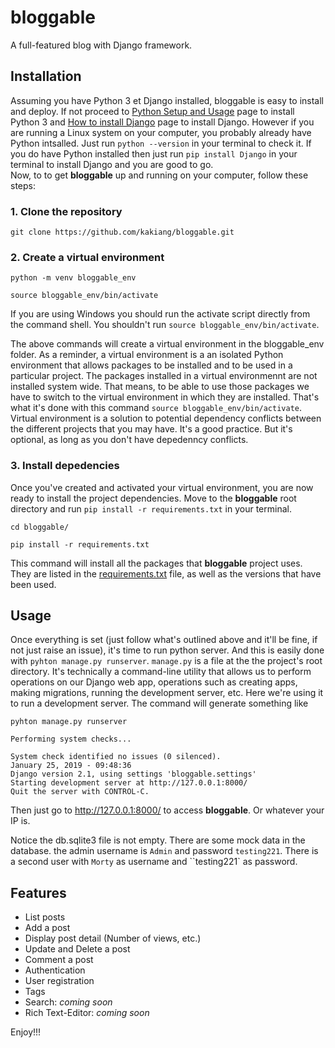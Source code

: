 # bloggable
A full-featured blog with Django framework. 

## Installation
Assuming you have Python 3 et Django installed, bloggable is easy to install and deploy. If not proceed to [Python Setup and Usage](https://docs.python.org/3/using/index.html) page to install Python 3 and [How to install Django](https://docs.djangoproject.com/en/2.1/topics/install/) page to install Django. However if you are running a Linux system on your computer, you probably already have Python intsalled. Just run `python --version` in your terminal to check it. If you do have Python installed then just run `pip install Django` in your terminal to install Django and you are good to go.  
Now, to to get __bloggable__ up and running on your computer, follow these steps:

### 1. Clone the repository 
```
git clone https://github.com/kakiang/bloggable.git
```
### 2. Create a virtual environment
```
python -m venv bloggable_env

source bloggable_env/bin/activate
```
If you are using Windows you should run the activate script directly from the command shell. You shouldn't run `source bloggable_env/bin/activate`. 

The above commands will create a virtual environment in the bloggable_env folder. As a reminder, a virtual environment is a an isolated Python environment that allows packages to be installed and to be used in a particular project. The packages installed in a virtual environmennt are not  installed system wide. That means, to be able to use those packages we have to switch to the virtual environment in which they are installed. That's what it's done with this command `source bloggable_env/bin/activate`. Virtual environment is a solution to potential dependency conflicts between the different projects that you may have. It's a good practice. But it's optional, as long as you don't have depedenncy conflicts.  

### 3. Install depedencies

Once you've created and activated your virtual environment, you are now ready to install the project dependencies. Move to the __bloggable__ root directory and run `pip install -r requirements.txt` in your terminal.
```
cd bloggable/

pip install -r requirements.txt
```
 This command will install all the packages that __bloggable__ project uses. They are listed in the [requirements.txt](https://github.com/kakiang/bloggable/blob/master/requirements.txt) file, as well as the versions that have been used.

 ## Usage

 Once everything is set (just follow what's outlined above and it'll be fine, if not just raise an issue), it's time to run python server. And this is easily done with `pyhton manage.py runserver`. `manage.py` is a file at the the project's root directory. It's technically a command-line utility that allows us to perform operations on our Django web app, operations such as creating apps, making migrations, running the development server, etc. Here we're using it to run a development server. The command will generate something like
 ```
pyhton manage.py runserver

Performing system checks...

System check identified no issues (0 silenced).
January 25, 2019 - 09:48:36
Django version 2.1, using settings 'bloggable.settings'
Starting development server at http://127.0.0.1:8000/
Quit the server with CONTROL-C.
```
Then just go to http://127.0.0.1:8000/ to access __bloggable__. Or whatever your IP is.

Notice the db.sqlite3 file is not empty. There are some mock data in the database. the admin username is `Admin` and password `testing221`. There is a second user with `Morty` as username and ``testing221` as password.

## Features
- List posts
- Add a post
- Display post detail (Number of views, etc.)
- Update and Delete a post
- Comment a post
- Authentication
- User registration
- Tags
- Search: _coming soon_
- Rich Text-Editor: _coming soon_

Enjoy!!!
